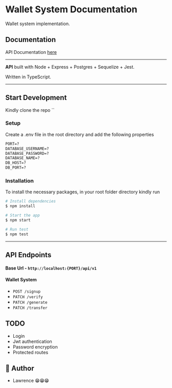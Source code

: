 # Wallet System Documentation

Wallet system implementation.

## Documentation

API Documentation [here](https://documenter.getpostman.com/view/17190443/TzzDKFSf)

---

**API** built with Node + Express + Postgres + Sequelize + Jest.

Written in TypeScript.

---

## Start Development

Kindly clone the repo ``

### Setup

Create a .env file in the root directory and add the following properties

```markdown
PORT=?
DATABASE_USERNAME=?
DATABASE_PASSWORD=?
DATABASE_NAME=?
DB_HOST=?
DB_PORT=?
```

### Installation

To install the necessary packages, in your root folder directory kindly run

```bash
# Install dependencies
$ npm install

# Start the app
$ npm start

# Run test
$ npm test
```

---

## API Endpoints

#### Base Url - `http://localhost:{PORT}/api/v1`

#### Wallet System

- `POST /signup`
- `PATCH /verify `
- `PATCH /generate`
- `PATCH /transfer`

## TODO

- Login
- Jwt authentication
- Password encryption
- Protected routes

## 🎩 Author

- Lawrence 😁😁😁
